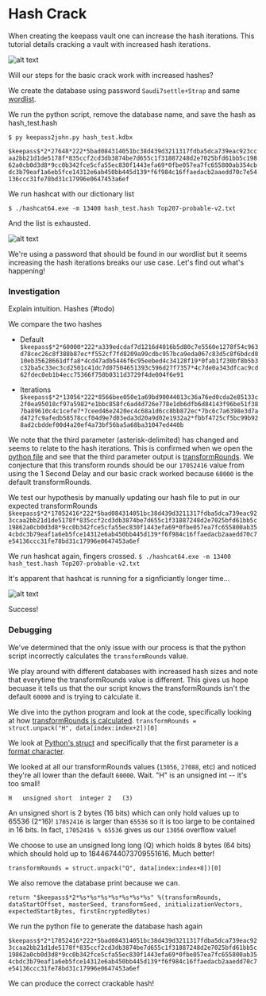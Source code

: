 # Hash Crack
When creating the keepass vault one can increase the hash iterations.  This tutorial details cracking a vault with increased hash iterations.

![alt text](hash_test/hash_test.png)

Will our steps for the basic crack work with increased hashes?

We create the database using password ```Saudi7settle+Strap``` and same [wordlist](https://github.com/spencermwoo/Cracking/blob/master/KeePass/wordlists/Top207-probable-v2.txt#L203).

We run the python script, remove the database name, and save the hash as hash_test.hash

```$ py keepass2john.py hash_test.kdbx```

```$keepass$*2*27648*222*5bad084314051bc38d439d3211317fdba5dca739eac923ccaa2bb21d1de5178f*835ccf2cd3db3874be7d655c1f31887248d2e7025bfd61bb5c19862a0cb0d3d8*9cc0b342fce5cfa55ec830f1443efa69*0fbe057ea7fc655800ab354cbdc3b79eaf1a6eb5fce14312e6ab450bb445d139*f6f984c16ffaedacb2aaedd70c7e54136ccc31fe78bd31c17996e0647453a6ef```

We run hashcat with our dictionary list

```$ ./hashcat64.exe -m 13400 hash_test.hash Top207-probable-v2.txt```

And the list is exhausted.

![alt text](hash_test/failure.png)

We're using a password that should be found in our wordlist but it seems increasing the hash iterations breaks our use case.  Let's find out what's happening!

### Investigation
Explain intuition.  Hashes (#todo)

We compare the two hashes
* Default
```$keepass$*2*60000*222*a339edcdaf7d1216d4016b5d80c7e5560e1278f54c963d78cec26c8f388b87ec*f552cf7fd8209a99cdbc957bca9eda067c83d5c8f6bdcd810eb35628661dffa8*4cd47adb5446f6c95eebed4c34128f19*0fab1f230bf8b5b3c32ba5c33ec3cd2501c41dc7d07504651393c596d27f7357*4c7de0a343dfcac9cd62fdec0eb1b4ecc75366f750b0311d3729f4de004f6e91```

* Iterations
```$keepass$*2*13056*222*8566bee050e1a69bd90044013c36a76ed0cda2e85133c2f0ea95018cf97a5982*e1bbc858fc6ad4d726e778e1db6dfb6d84143f96be51f387ba89610c4c1cefe7*7ceed46e2420ec4c68a1d6cc8bb872ec*7bc6c7a6398e3d7ad472fc9afedb58578ccf04d9e7d03eda3d20a9d02e1932a2*fbbf4725cf5bc99b928ad2cbddef00d4a20ef4a73bf56ba5a68ba31047ed440b```

We note that the third parameter (asterisk-delimited) has changed and seems to relate to the hash iterations.  This is confirmed when we open the [python file](https://github.com/spencermwoo/Cracking/blob/master/KeePass/test/keepass2john.py) and see that the third parameter output is [transformRounds](https://github.com/spencermwoo/Cracking/blob/master/KeePass/test/keepass2john.py#L114).  We conjecture that this transform rounds should be our ```17052416``` value from using the 1 Second Delay and our basic crack worked because ```60000``` is the default transformRounds.

We test our hypothesis by manually updating our hash file to put in our expected transformRounds
```$keepass$*2*17052416*222*5bad084314051bc38d439d3211317fdba5dca739eac923ccaa2bb21d1de5178f*835ccf2cd3db3874be7d655c1f31887248d2e7025bfd61bb5c19862a0cb0d3d8*9cc0b342fce5cfa55ec830f1443efa69*0fbe057ea7fc655800ab354cbdc3b79eaf1a6eb5fce14312e6ab450bb445d139*f6f984c16ffaedacb2aaedd70c7e54136ccc31fe78bd31c17996e0647453a6ef```

We run hashcat again, fingers crossed.
```$ ./hashcat64.exe -m 13400 hash_test.hash Top207-probable-v2.txt```

It's apparent that hashcat is running for a signficiantly longer time...

![alt text](hash_test/success.png)

Success!


### Debugging
We've determined that the only issue with our process is that the python script incorrectly calculates the ```transformRounds``` value.  

We play around with different databases with increased hash sizes and note that everytime the transformRounds value is different.  This gives us hope becuase it tells us that the our script knows the transformRounds isn't the default ```60000``` and is trying to calculate it.


We dive into the python program and look at the code, specifically looking at how [transformRounds is calculated](https://github.com/spencermwoo/Cracking/blob/master/KeePass/test/keepass2john.py#L203).
```transformRounds = struct.unpack("H", data[index:index+2])[0]```

We look at [Python's struct](https://docs.python.org/2/library/struct.html#struct.unpack) and specifically that the first parameter is a [format character](https://docs.python.org/2/library/struct.html#format-characters).

We looked at all our transformRounds values (```13056```, ```27088```, etc) and noticed they're all lower than the default ```60000```.  Wait.  "H" is an unsigned int -- it's too small!

```
H	unsigned short	integer	2	(3)
```

An unsigned short is 2 bytes (16 bits) which can only hold values up to 65536 (2^16)!  ```17052416``` is larger than ```65536``` so it is too large to be contained in 16 bits.  In fact, ```17052416 % 65536``` gives us our ```13056``` overflow value!

We choose to use an unsigned long long (Q) which holds 8 bytes (64 bits) which should hold up to 18446744073709551616.  Much better!

```transformRounds = struct.unpack("Q", data[index:index+8])[0]```

We also remove the database print because we can.

```return "$keepass$*2*%s*%s*%s*%s*%s*%s*%s" %(transformRounds, dataStartOffset, masterSeed, transformSeed, initializationVectors, expectedStartBytes, firstEncryptedBytes)```

We run the python file to generate the database hash again

```$keepass$*2*17052416*222*5bad084314051bc38d439d3211317fdba5dca739eac923ccaa2bb21d1de5178f*835ccf2cd3db3874be7d655c1f31887248d2e7025bfd61bb5c19862a0cb0d3d8*9cc0b342fce5cfa55ec830f1443efa69*0fbe057ea7fc655800ab354cbdc3b79eaf1a6eb5fce14312e6ab450bb445d139*f6f984c16ffaedacb2aaedd70c7e54136ccc31fe78bd31c17996e0647453a6ef```

We can produce the correct crackable hash!